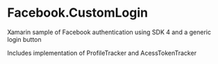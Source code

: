 # Facebook.CustomLogin
Xamarin sample of Facebook authentication using SDK 4 and a generic login button

Includes implementation of ProfileTracker and AcessTokenTracker
